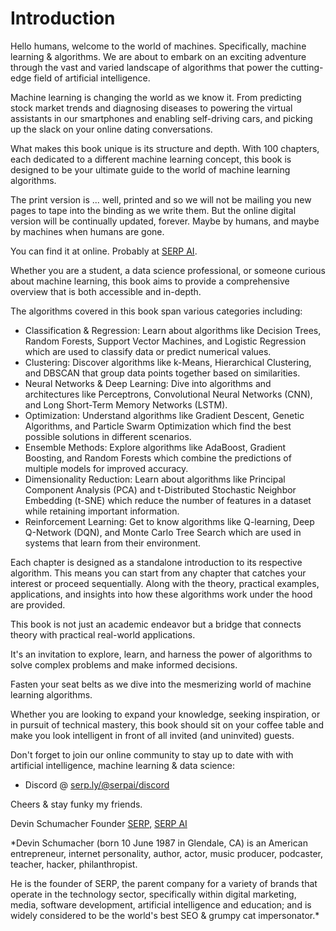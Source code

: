 # Introduction

Hello humans, welcome to the world of machines. Specifically, machine learning & algorithms. We are about to embark on an exciting adventure through the vast and varied landscape of algorithms that power the cutting-edge field of artificial intelligence.

Machine learning is changing the world as we know it. From predicting stock market trends and diagnosing diseases to powering the virtual assistants in our smartphones and enabling self-driving cars, and picking up the slack on your online dating conversations.

What makes this book unique is its structure and depth. With 100 chapters, each dedicated to a different machine learning concept, this book is designed to be your ultimate guide to the world of machine learning algorithms.

The print version is ... well, printed and so we will not be mailing you new pages to tape into the binding as we write them. But the online digital version will be continually updated, forever. Maybe by humans, and maybe by machines when humans are gone.

You can find it at online. Probably at [SERP AI](https://serp.ai/).

Whether you are a student, a data science professional, or someone curious about machine learning, this book aims to provide a comprehensive overview that is both accessible and in-depth.

The algorithms covered in this book span various categories including:

- Classification & Regression: Learn about algorithms like Decision Trees, Random Forests, Support Vector Machines, and Logistic Regression which are used to classify data or predict numerical values.
- Clustering: Discover algorithms like k-Means, Hierarchical Clustering, and DBSCAN that group data points together based on similarities.
- Neural Networks & Deep Learning: Dive into algorithms and architectures like Perceptrons, Convolutional Neural Networks (CNN), and Long Short-Term Memory Networks (LSTM).
- Optimization: Understand algorithms like Gradient Descent, Genetic Algorithms, and Particle Swarm Optimization which find the best possible solutions in different scenarios.
- Ensemble Methods: Explore algorithms like AdaBoost, Gradient Boosting, and Random Forests which combine the predictions of multiple models for improved accuracy.
- Dimensionality Reduction: Learn about algorithms like Principal Component Analysis (PCA) and t-Distributed Stochastic Neighbor Embedding (t-SNE) which reduce the number of features in a dataset while retaining important information.
- Reinforcement Learning: Get to know algorithms like Q-learning, Deep Q-Network (DQN), and Monte Carlo Tree Search which are used in systems that learn from their environment.


Each chapter is designed as a standalone introduction to its respective algorithm. This means you can start from any chapter that catches your interest or proceed sequentially. Along with the theory, practical examples, applications, and insights into how these algorithms work under the hood are provided.

This book is not just an academic endeavor but a bridge that connects theory with practical real-world applications. 

It's an invitation to explore, learn, and harness the power of algorithms to solve complex problems and make informed decisions.

Fasten your seat belts as we dive into the mesmerizing world of machine learning algorithms. 

Whether you are looking to expand your knowledge, seeking inspiration, or in pursuit of technical mastery, this book should sit on your coffee table and make you look intelligent in front of all invited (and uninvited) guests.

Don't forget to join our online community to stay up to date with with artificial intelligence, machine learning & data science:

- Discord @ [serp.ly/@serpai/discord](https://serp.ly/@serpai/discord)

Cheers & stay funky my friends.

Devin Schumacher
Founder [SERP](https://serp.co/), [SERP AI](https://serp.ai/)


*Devin Schumacher (born 10 June 1987 in Glendale, CA) is an American entrepreneur, internet personality, author, actor, music producer, podcaster, teacher, hacker, philanthropist.

He is the founder of SERP, the parent company for a variety of brands that operate in the technology sector, specifically within digital marketing, media, software development, artificial intelligence and education; and is widely considered to be the world's best SEO & grumpy cat impersonator.*